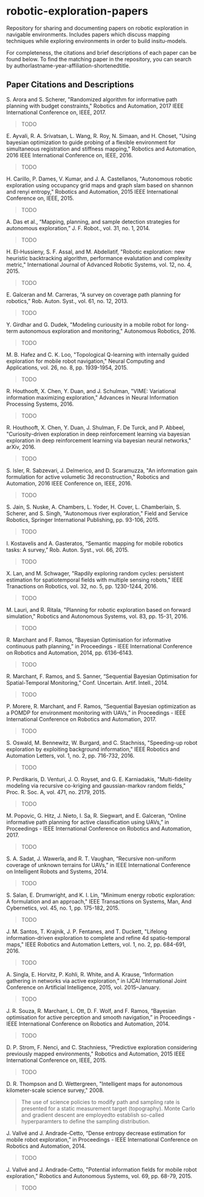 # robotic-exploration-papers
Repository for sharing and documenting papers on robotic exploration in navigable environments. Includes papers which discuss mapping techniques while exploring environments in order to build insitu-models.

For completeness, the citations and brief descriptions of each paper can be found below. To find the matching paper in the repository, you can search by authorlastname-year-affiliation-shortenedtitle.

## Paper Citations and Descriptions

S. Arora and S. Scherer, "Randomized algorithm for informative path planning with budget constraints," Robotics and Automation, 2017 IEEE International Conference on, IEEE, 2017.

> TODO


E. Ayvali, R. A. Srivatsan, L. Wang, R. Roy, N. Simaan, and H. Choset, "Using bayesian optimization to guide probing of a flexible environment for simultaneous registration and stiffness mapping," Robotics and Automation, 2016 IEEE International Conference on, IEEE, 2016.

> TODO


H. Carillo, P. Dames, V. Kumar, and J. A. Castellanos, "Autonomous robotic exploration using occupancy grid maps and graph slam based on shannon and renyi entropy," Robotics and Automation, 2015 IEEE International Conference on, IEEE, 2015.

> TODO


A. Das et al., “Mapping, planning, and sample detection strategies for autonomous exploration,” J. F. Robot., vol. 31, no. 1, 2014.

> TODO


H. El-Hussieny, S. F. Assal, and M. Abdellatif, "Robotic exploration: new heuristic backtracking algorithm, performance evalutation and complexity metric," International Journal of Advanced Robotic Systems, vol. 12, no. 4, 2015.

> TODO


E. Galceran and M. Carreras, “A survey on coverage path planning for robotics,” Rob. Auton. Syst., vol. 61, no. 12, 2013.

> TODO


Y. Girdhar and G. Dudek, "Modeling curiousity in a mobile robot for long-term autonomous exploration and monitoring," Autonomous Robotics, 2016.

> TODO


M. B. Hafez and C. K. Loo, "Topological Q-learning with internally guided exploration for mobile robot navigation," Neural Computing and Applications, vol. 26, no. 8, pp. 1939-1954, 2015.

> TODO


R. Houthooft, X. Chen, Y. Duan, and J. Schulman, "VIME: Variational information maximizing exploration," Advances in Neural Information Processing Systems, 2016. 

> TODO


R. Houthooft, X. Chen, Y. Duan, J. Shulman, F. De Turck, and P. Abbeel, "Curiosity-driven exploration in deep reinforcement learning via bayesian exploration in deep reinforcement learning via bayesian neural networks," arXiv, 2016.

> TODO


S. Isler, R. Sabzevari, J. Delmerico, and D. Scaramuzza, "An information gain formulation for active volumetic 3d reconstruction," Robotics and Automation, 2016 IEEE Conference on, IEEE, 2016.

> TODO


S. Jain, S. Nuske, A. Chambers, L. Yoder, H. Cover, L. Chamberlain, S. Scherer, and S. Singh, "Autonomous river exploration," Field and Service Robotics, Springer International Publishing, pp. 93-106, 2015.

> TODO


I. Kostavelis and A. Gasteratos, “Semantic mapping for mobile robotics tasks: A survey,” Rob. Auton. Syst., vol. 66, 2015.

> TODO


X. Lan, and M. Schwager, "Rapdily exploring random cycles: persistent estimation for spatiotemporal fields with multiple sensing robots," IEEE Tranactions on Robotics, vol. 32, no. 5, pp. 1230-1244, 2016.

> TODO


M. Lauri, and R. Ritala, "Planning for robotic exploration based on forward simulation," Robotics and Autonomous Systems, vol. 83, pp. 15-31, 2016.

> TODO


R. Marchant and F. Ramos, “Bayesian Optimisation for informative continuous path planning,” in Proceedings - IEEE International Conference on Robotics and Automation, 2014, pp. 6136–6143.   

> TODO 


R. Marchant, F. Ramos, and S. Sanner, “Sequential Bayesian Optimisation for Spatial-Temporal Monitoring,” Conf. Uncertain. Artif. Intell., 2014.

> TODO


P. Morere, R. Marchant, and F. Ramos, “Sequential Bayesian optimization as a POMDP for environment monitoring with UAVs,” in Proceedings - IEEE International Conference on Robotics and Automation, 2017.

> TODO


S. Oswald, M. Bennewitz, W. Burgard, and C. Stachniss, "Speeding-up robot exploration by exploiting background information," IEEE Robotics and Automation Letters, vol. 1, no. 2, pp. 716-732, 2016.

> TODO


P. Perdikaris, D. Venturi, J. O. Royset, and G. E. Karniadakis, "Multi-fidelity modeling via recursive co-kriging and gaussian-markov random fields," Proc. R. Soc. A, vol. 471, no. 2179, 2015.

> TODO


M. Popovic, G. Hitz, J. Nieto, I. Sa, R. Siegwart, and E. Galceran, “Online informative path planning for active classification using UAVs,” in Proceedings - IEEE International Conference on Robotics and Automation, 2017.

> TODO


S. A. Sadat, J. Wawerla, and R. T. Vaughan, “Recursive non-uniform coverage of unknown terrains for UAVs,” in IEEE International Conference on Intelligent Robots and Systems, 2014.

> TODO


S. Salan, E. Drumwright, and K. I. Lin, "Minimum energy robotic exploration: A formulation and an approach," IEEE Transactions on Systems, Man, And Cybernetics, vol. 45, no. 1, pp. 175-182, 2015.

> TODO


J. M. Santos, T. Krajnik, J. P. Fentanes, and T. Duckett, "Lifelong information-driven exploration to complete and refine 4d spatio-temporal maps," IEEE Robotics and Automation Letters, vol. 1, no. 2, pp. 684-691, 2016.

> TODO


A. Singla, E. Horvitz, P. Kohli, R. White, and A. Krause, “Information gathering in networks via active exploration,” in IJCAI International Joint Conference on Artificial Intelligence, 2015, vol. 2015–January. 

> TODO


J. R. Souza, R. Marchant, L. Ott, D. F. Wolf, and F. Ramos, “Bayesian optimisation for active perception and smooth navigation,” in Proceedings - IEEE International Conference on Robotics and Automation, 2014.

> TODO


D. P. Strom, F. Nenci, and C. Stachniess, "Predictive exploration considering previously mapped environments," Robotics and Automation, 2015 IEEE International Conference on, IEEE, 2015.

> TODO


D. R. Thompson and D. Wettergreen, "Intelligent maps for autonomous kilometer-scale science survey," 2008.

> The use of science policies to modify path and sampling rate is presented for a static measurement target (topography). Monte Carlo and gradient descent are employedto establish so-called hyperparamters to define the sampling distribution.


J. Vallvé and J. Andrade-Cetto, “Dense entropy decrease estimation for mobile robot exploration,” in Proceedings - IEEE International Conference on Robotics and Automation, 2014.

> TODO


J. Vallvé and J. Andrade-Cetto, "Potential information fields for mobile robot exploration," Robotics and Autonomous Systems, vol. 69, pp. 68-79, 2015.

> TODO


